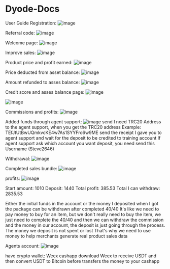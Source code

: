 # Dyode-Docs
User Guide
Registration:
![image](https://github.com/user-attachments/assets/377e79cd-7a41-4f7e-a588-1767e75a263c)

Referral code:
![image](https://github.com/user-attachments/assets/15c5e650-1052-4c7d-9dca-07e9f1a08059)

Welcome page:
![image](https://github.com/user-attachments/assets/ef07935f-86aa-4c27-b4a7-5b195a33b599)

Improve sales:
![image](https://github.com/user-attachments/assets/696f8352-63ed-43a4-9682-6d09cfd03970)

Product price and profit earned:
![image](https://github.com/user-attachments/assets/550a6876-52ad-409a-ad3b-cf26ccf0e3e7)

Price deducted from asset balance:
![image](https://github.com/user-attachments/assets/7a75e67f-1d57-4942-9972-8010fe2fdd45)

Amount refunded to asses balance:
![image](https://github.com/user-attachments/assets/a7e76624-aae3-41db-9e31-f97a2711b25c)

Credit score and asses balance page:
![image](https://github.com/user-attachments/assets/e682f077-8cf3-4664-abfd-2a5871ec3b79)

![image](https://github.com/user-attachments/assets/5c6c6f6c-d3d3-4b12-b7dc-f6449199c6d7)

Commissions and profits:
![image](https://github.com/user-attachments/assets/f5b1e929-aa54-4b00-bb02-30a9f9e2f989)

Added funds through agent support:
![image](https://github.com/user-attachments/assets/a1db654c-c243-4fe5-a6cd-4fe4f2076ba9)
send I need TRC20 Address to the agent support, when you get the TRC20 address
Example: TEfJtUtBwUQmkvcKE4w7As1SYYFro6w9ME
send the receipt I gave you to agent support and wait for the deposit to be credited to training account
If agent support ask which account you want deposit, you need send this Username (Steve2646)

Withdrawal:
![image](https://github.com/user-attachments/assets/fca9b010-96f1-4bb0-8c8e-08564f10f06a)

Completed sales bundle:
![image](https://github.com/user-attachments/assets/3dcf56c0-7486-4578-bab9-ee211bb48922)

profits:
![image](https://github.com/user-attachments/assets/c0aaf83c-d2d8-47fe-946f-ecf1796290c2)

Start amount: 1010
Deposit: 1440
Total profit: 385.53
Total I can withdraw: 2835.53

Either the initial funds in the account or the money I deposited when I got the package can be withdrawn after completed 40/40
It's like we need to pay money to buy for an item, but we don't really need to buy the item, we just need to complete the 40/40 and then we can withdraw the commission and the money in our account, the deposit is just going through the process. The money we deposit is not spent or lost
That's why we need to use money to help merchants generate real product sales data

Agents account: 
![image](https://github.com/user-attachments/assets/f63b139a-ca08-44ff-b11a-0d7b2707ccfa)

have crypto wallet: Weex
cashapp
download Weex to receive USDT and then convert USDT to Bitcoin before transfers the money to your cashapp







